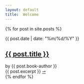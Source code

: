 ```yaml
---
layout: default
title:  Welcome
---
```


{% for post in site.posts %}
<section>
<article class='post'>
  <div class="post-date">{{ post.date | date: "%m/%d/%Y" }}</div>
  <h2 class='post-title'>
    <a href="{{ site.path }}{{ post.url }}">
      {{ post.title }}
    </a>
  </h2>
  <span class='book-author'>
  by {{ post.book-author }}
  </span>
  <div class='post-excerpt'>
    {{ post.excerpt }}
    <a href='{{ site.path }}{{ post.url }}' class='flourish' >
      &#8640;
    </a>
  </div>
</article>
</section>
{% endfor %}
